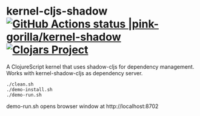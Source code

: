 # kernel-cljs-shadow[![GitHub Actions status |pink-gorilla/kernel-shadow](https://github.com/pink-gorilla/kernel-shadow/workflows/CI/badge.svg)](https://github.com/pink-gorilla/kernel-shadow/actions?workflow=CI)[![Clojars Project](https://img.shields.io/clojars/v/org.pinkgorilla/kernel-shadow.svg)](https://clojars.org/org.pinkgorilla/kernel-shadow)

A ClojureScript kernel that uses shadow-cljs for dependency management.
Works with kernel-shadow-cljs as dependency server.


```
./clean.sh
./demo-install.sh
./demo-run.sh
```

demo-run.sh opens browser window at http://localhost:8702
